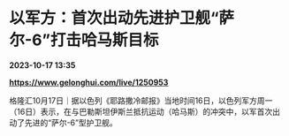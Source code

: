 # 以军方：首次出动先进护卫舰“萨尔-6”打击哈马斯目标

**2023-10-17 13:35**

**https://www.gelonghui.com/live/1250953**

格隆汇10月17日｜据以色列《耶路撒冷邮报》当地时间16日，以色列军方周一（16日）表示，在与巴勒斯坦伊斯兰抵抗运动（哈马斯）的冲突中，以军首次出动了先进的“萨尔-6”型护卫舰。